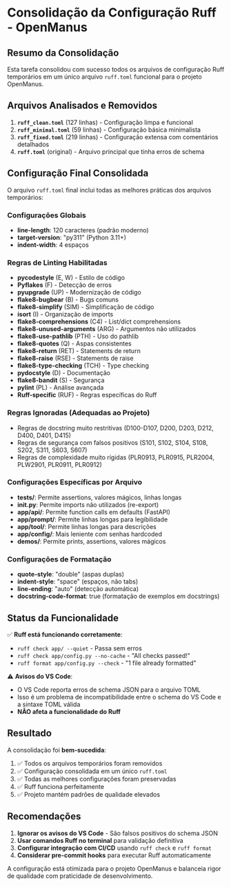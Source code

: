 # Consolidação da Configuração Ruff - OpenManus

## Resumo da Consolidação

Esta tarefa consolidou com sucesso todos os arquivos de configuração Ruff temporários em um único arquivo `ruff.toml` funcional para o projeto OpenManus.

## Arquivos Analisados e Removidos

1. **`ruff_clean.toml`** (127 linhas) - Configuração limpa e funcional
2. **`ruff_minimal.toml`** (59 linhas) - Configuração básica minimalista
3. **`ruff_fixed.toml`** (219 linhas) - Configuração extensa com comentários detalhados
4. **`ruff.toml`** (original) - Arquivo principal que tinha erros de schema

## Configuração Final Consolidada

O arquivo `ruff.toml` final inclui todas as melhores práticas dos arquivos temporários:

### Configurações Globais
- **line-length**: 120 caracteres (padrão moderno)
- **target-version**: "py311" (Python 3.11+)
- **indent-width**: 4 espaços

### Regras de Linting Habilitadas
- **pycodestyle** (E, W) - Estilo de código
- **Pyflakes** (F) - Detecção de erros
- **pyupgrade** (UP) - Modernização de código
- **flake8-bugbear** (B) - Bugs comuns
- **flake8-simplify** (SIM) - Simplificação de código
- **isort** (I) - Organização de imports
- **flake8-comprehensions** (C4) - List/dict comprehensions
- **flake8-unused-arguments** (ARG) - Argumentos não utilizados
- **flake8-use-pathlib** (PTH) - Uso do pathlib
- **flake8-quotes** (Q) - Aspas consistentes
- **flake8-return** (RET) - Statements de return
- **flake8-raise** (RSE) - Statements de raise
- **flake8-type-checking** (TCH) - Type checking
- **pydocstyle** (D) - Documentação
- **flake8-bandit** (S) - Segurança
- **pylint** (PL) - Análise avançada
- **Ruff-specific** (RUF) - Regras específicas do Ruff

### Regras Ignoradas (Adequadas ao Projeto)
- Regras de docstring muito restritivas (D100-D107, D200, D203, D212, D400, D401, D415)
- Regras de segurança com falsos positivos (S101, S102, S104, S108, S202, S311, S603, S607)
- Regras de complexidade muito rígidas (PLR0913, PLR0915, PLR2004, PLW2901, PLR0911, PLR0912)

### Configurações Específicas por Arquivo
- **tests/**: Permite assertions, valores mágicos, linhas longas
- **__init__.py**: Permite imports não utilizados (re-export)
- **app/api/**: Permite function calls em defaults (FastAPI)
- **app/prompt/**: Permite linhas longas para legibilidade
- **app/tool/**: Permite linhas longas para descrições
- **app/config/**: Mais leniente com senhas hardcoded
- **demos/**: Permite prints, assertions, valores mágicos

### Configurações de Formatação
- **quote-style**: "double" (aspas duplas)
- **indent-style**: "space" (espaços, não tabs)
- **line-ending**: "auto" (detecção automática)
- **docstring-code-format**: true (formatação de exemplos em docstrings)

## Status da Funcionalidade

✅ **Ruff está funcionando corretamente**:
- `ruff check app/ --quiet` - Passa sem erros
- `ruff check app/config.py --no-cache` - "All checks passed!"
- `ruff format app/config.py --check` - "1 file already formatted"

⚠️ **Avisos do VS Code**:
- O VS Code reporta erros de schema JSON para o arquivo TOML
- Isso é um problema de incompatibilidade entre o schema do VS Code e a sintaxe TOML válida
- **NÃO afeta a funcionalidade do Ruff**

## Resultado

A consolidação foi **bem-sucedida**:
1. ✅ Todos os arquivos temporários foram removidos
2. ✅ Configuração consolidada em um único `ruff.toml`
3. ✅ Todas as melhores configurações foram preservadas
4. ✅ Ruff funciona perfeitamente
5. ✅ Projeto mantém padrões de qualidade elevados

## Recomendações

1. **Ignorar os avisos do VS Code** - São falsos positivos do schema JSON
2. **Usar comandos Ruff no terminal** para validação definitiva
3. **Configurar integração com CI/CD** usando `ruff check` e `ruff format`
4. **Considerar pre-commit hooks** para executar Ruff automaticamente

A configuração está otimizada para o projeto OpenManus e balanceia rigor de qualidade com praticidade de desenvolvimento.

